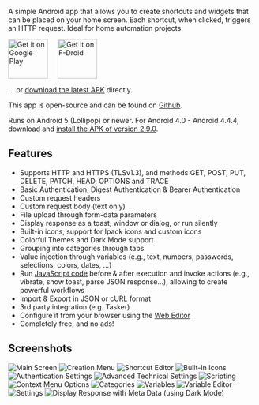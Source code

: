 A simple Android app that allows you to create shortcuts and widgets that can be placed on your home screen. Each shortcut, when clicked, triggers an HTTP request. Ideal for home automation projects.

<a href="https://play.google.com/store/apps/details?id=ch.rmy.android.http_shortcuts"><img alt="Get it on Google Play" src="../assets/play_store.svg" height="80" style="margin-right: 20px"></a><a href="https://f-droid.org/en/packages/ch.rmy.android.http_shortcuts/"><img alt="Get it on F-Droid" src="../assets/f_droid.svg" height="80"></a>

... or [download the latest APK](https://github.com/Waboodoo/HTTP-Shortcuts/releases) directly.

This app is open-source and can be found on [Github](https://github.com/Waboodoo/HTTP-Shortcuts).

Runs on Android 5 (Lollipop) or newer. For Android 4.0 - Android 4.4.4, download and [install the APK of version 2.9.0](https://github.com/Waboodoo/HTTP-Shortcuts/releases/tag/v2.9.0).

## Features
- Supports HTTP and HTTPS (TLSv1.3), and methods GET, POST, PUT, DELETE, PATCH, HEAD, OPTIONS and TRACE
- Basic Authentication, Digest Authentication & Bearer Authentication
- Custom request headers
- Custom request body (text only)
- File upload through form-data parameters
- Display response as a toast, window or dialog, or run silently
- Built-in icons, support for Ipack icons and custom icons
- Colorful Themes and Dark Mode support
- Grouping into categories through tabs
- Value injection through variables (e.g., text, numbers, passwords, selections, colors, dates, …)
- Run [JavaScript code](scripting.md) before & after execution and invoke actions (e.g., vibrate, show toast, parse JSON response…), allowing to create powerful workflows
- Import & Export in JSON or cURL format
- 3rd party integration (e.g. Tasker)
- Configure it from your browser using the [Web Editor](https://http-shortcuts.rmy.ch/editor)
- Completely free, and no ads!

## Screenshots
![Main Screen](../assets/screenshots/01.png)
![Creation Menu](../assets/screenshots/02.png)
![Shortcut Editor](../assets/screenshots/03.png)
![Built-In Icons](../assets/screenshots/04.png)
![Authentication Settings](../assets/screenshots/05.png)
![Advanced Technical Settings](../assets/screenshots/06.png)
![Scripting](../assets/screenshots/07.png)
![Context Menu Options](../assets/screenshots/08.png)
![Categories](../assets/screenshots/09.png)
![Variables](../assets/screenshots/10.png)
![Variable Editor](../assets/screenshots/11.png)
![Settings](../assets/screenshots/12.png)
![Display Response with Meta Data (using Dark Mode)](../assets/screenshots/13.png)
